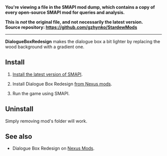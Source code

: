 **You're viewing a file in the SMAPI mod dump, which contains a copy of every open-source SMAPI mod
for queries and analysis.**

**This is _not_ the original file, and not necessarily the latest version.**  
**Source repository: https://github.com/gzhynko/StardewMods**

----

**DialogueBoxRedesign** makes the dialogue box a bit lighter by replacing the wood background with a gradient one.

## Install
1. [Install the latest version of SMAPI](https://smapi.io/).

2. Install Dialogue Box Redesign [from Nexus mods](https://www.nexusmods.com/stardewvalley/mods/8853).

3. Run the game using SMAPI.

## Uninstall
Simply removing mod's folder will work.

## See also

- Dialogue Box Redesign on [Nexus Mods](https://www.nexusmods.com/stardewvalley/mods/8853).
